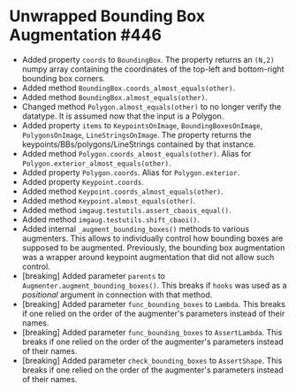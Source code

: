 # Unwrapped Bounding Box Augmentation #446

* Added property `coords` to `BoundingBox`. The property returns an `(N,2)`
  numpy array containing the coordinates of the top-left and bottom-right
  bounding box corners.
* Added method `BoundingBox.coords_almost_equals(other)`.
* Added method `BoundingBox.almost_equals(other)`.
* Changed method `Polygon.almost_equals(other)` to no longer verify the
  datatype. It is assumed now that the input is a Polygon.
* Added property `items` to `KeypointsOnImage`, `BoundingBoxesOnImage`,
  `PolygonsOnImage`, `LineStringsOnImage`. The property returns the
  keypoints/BBs/polygons/LineStrings contained by that instance.
* Added method `Polygon.coords_almost_equals(other)`. Alias for
  `Polygon.exterior_almost_equals(other)`.
* Added property `Polygon.coords`. Alias for `Polygon.exterior`.
* Added property `Keypoint.coords`.
* Added method `Keypoint.coords_almost_equals(other)`.
* Added method `Keypoint.almost_equals(other)`.
* Added method `imgaug.testutils.assert_cbaois_equal()`.
* Added method `imgaug.testutils.shift_cbaoi()`.
* Added internal `_augment_bounding_boxes()` methods to various augmenters.
  This allows to individually control how bounding boxes are supposed to
  be augmented. Previously, the bounding box augmentation was a wrapper around
  keypoint augmentation that did not allow such control.
* [breaking] Added parameter `parents` to `Augmenter.augment_bounding_boxes()`.
  This breaks if `hooks` was used as a *positional* argument in connection with
  that method.
* [breaking] Added parameter `func_bounding_boxes` to `Lambda`. This
  breaks if one relied on the order of the augmenter's parameters instead of
  their names.
* [breaking] Added parameter `func_bounding_boxes` to `AssertLambda`. This
  breaks if one relied on the order of the augmenter's parameters instead of
  their names.
* [breaking] Added parameter `check_bounding_boxes` to `AssertShape`. This
  breaks if one relied on the order of the augmenter's parameters instead of
  their names.
